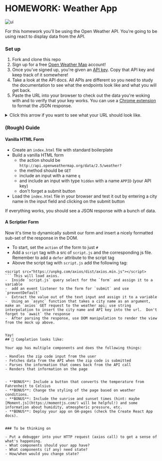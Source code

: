 # HOMEWORK: Weather App

![ui](https://media.git.generalassemb.ly/user/6387/files/ac9a086c-9fd8-11e8-9e0d-52091e56436b)

For this homework you'll be using the Open Weather API. You're going to be using react to display data from the API.

### Set up
1. Fork and clone this repo
2. Sign up for a free [Open Weather Map](https://home.openweathermap.org/users/sign_up) account!
3. Once you've signed up, you're given an [API key](https://home.openweathermap.org/api_keys). Copy that API key and keep track of it somewhere!
4. Take a look at the API docs. All APIs are different so you need to study the documentation to see what the endpoints look like and what you will get back. 
5. Paste the URL into your browser to check out the data you're woking with and to verify that your key works. You can use a [Chrome extension](https://chrome.google.com/webstore/detail/jsonview/chklaanhfefbnpoihckbnefhakgolnmc?hl=en) to format the JSON response.
<details>
  <summary>Click this arrow if you want to see what your URL should look like.</summary>
  
```
http://api.openweathermap.org/data/2.5/weather?q=10025,us?units=imperial&appid=[PUT YOUR API KEY HERE]
```
</details>

### (Rough) Guide

#### Vanilla HTML Form

- Create an `index.html` file with standard boilerplate
- Build a vanilla HTML form
	- the action should be `http://api.openweathermap.org/data/2.5/weather?`
	- the method should be `GET`
	- include an input with a name `q`
	- and include an input with type `hidden` with a name `APPID` (your API key)
	- don't forget a submit button
- Load the `index.html` file in your browser and test it out by entering a city name in the input field and clicking on the submit button


If everything works, you should see a JSON response with a bunch of data.

#### A Scriptier Form

Now it's time to dynamically submit our form and insert a nicely formatted sub-set of the response in the DOM.

- To start, set the `action` of the form to just `#`
- Add a `script` tag with a src of `script.js` and the corresponding js file.  Remember to add a `defer` attribute to the script tag
- Above the script tag with `script.js` add the following tag:
```
<script src="https://unpkg.com/axios/dist/axios.min.js"></script>
``` This will load axios.  
-  Inside `script.js` query select for the `form` and assign it to a variable
-  add an event listener to the form for `submit` and use `preventDefault`
-  Extract the value out of the text input and assign it to a variable
-  Using an `async` function that takes a city name as an argument, make an `axios` GET request to the weather api; use string interpolation to insert the city name and API key into the url.  Don't forget to `await` the response
-  After parsing the response, use DOM manipulation to render the view from the mock up above.  


Yay!
## 🚀 Completion looks like:

Your app has multiple components and does the following things:

- Handles the zip code input from the user
- Fetches data from the API when the zip code is submitted
- Parses the information that comes back from the API call
- Renders that information on the page


- **BONUS**: Include a button that converts the temperature from Fahrenheit to Celsius
- **BONUS**: Change the styling of the page based on weather conditions. 
- **BONUS**: Include the sunrise and sunset times (hint: maybe [Moment.js](https://momentjs.com/) will be helpful!) and some information about humidity, atmospheric pressure, etc.
- **BONUS**: Deploy your app on GH-pages (check the Create React App docs).


### To be thinking on

- Put a debugger into your HTTP request (axios call) to get a sense of what's happening. 
- What components should your app have?
- What components (if any) need state?
- How/when would you change state?
